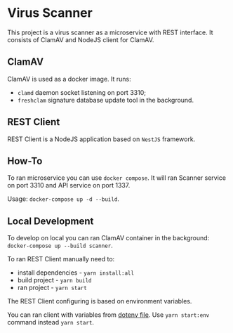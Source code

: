 # Virus Scanner

This project is a virus scanner as a microservice with REST interface. It consists of ClamAV and NodeJS client for ClamAV.

## ClamAV

ClamAV is used as a docker image. It runs:
* `clamd` daemon socket listening on port 3310;
* `freshclam` signature database update tool in the background.

## REST Client

REST Client is a NodeJS application based on `NestJS` framework. 

## How-To

To ran microservice you can use `docker compose`. It will ran Scanner service on port 3310 and API service on port 1337. 

Usage: `docker-compose up -d --build`.

## Local Development

To develop on local you can ran ClamAV container in the background: `docker-compose up --build scanner`.

To ran REST Client manually need to:
* install dependencies - `yarn install:all`
* build project - `yarn build`
* ran project - `yarn start`

The REST Client configuring is based on environment variables. 

You can ran client with variables from [dotenv file](nodejs-rest-client/env/.env). Use `yarn start:env` command instead `yarn start`.
